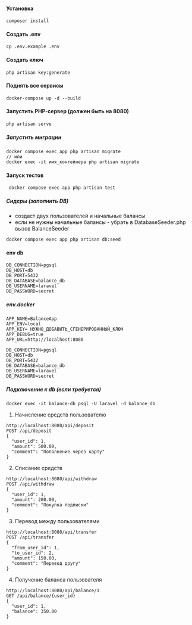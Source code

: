 #### Установка
```terminaloutput
composer install
```
#### Создать .env
```terminaloutput
cp .env.example .env
```
#### Создать ключ
```terminaloutput
php artisan key:generate
```
#### Поднять все сервисы
```terminaloutput
docker-compose up -d --build
```
#### Запустить PHP-сервер (должен быть на 8080)
```terminaloutput
php artisan serve
```

##### Запустить миграции
```terminaloutput
docker compose exec app php artisan migrate
// или 
docker exec -it имя_контейнера php artisan migrate
```

#### Запуск тестов
```terminaloutput
 docker compose exec app php artisan test
```

##### Сидеры (заполнить DB)
- создаст двух пользователей и начальные балансы
- если не нужны начальные балансы - убрать в DatabaseSeeder.php вызов BalanceSeeder
```terminaloutput
docker compose exec app php artisan db:seed
```

#### env db
```terminaloutput
DB_CONNECTION=pgsql
DB_HOST=db
DB_PORT=5432
DB_DATABASE=balance_db
DB_USERNAME=laravel
DB_PASSWORD=secret
```

##### env.docker
```terminaloutput
APP_NAME=BalanceApp
APP_ENV=local
APP_KEY= НУЖНО_ДОБАВИТЬ_СГЕНЕРИРОВАННЫЙ_КЛЮЧ
APP_DEBUG=true
APP_URL=http://localhost:8080

DB_CONNECTION=pgsql
DB_HOST=db
DB_PORT=5432
DB_DATABASE=balance_db
DB_USERNAME=laravel
DB_PASSWORD=secret
```

##### Подключение к db (если требуется)
```terminaloutput
docker exec -it balance-db psql -U laravel -d balance_db
```

1. Начисление средств пользователю
```
http://localhost:8080/api/deposit
POST /api/deposit
{
  "user_id": 1,
  "amount": 500.00,
  "comment": "Пополнение через карту"
}
```

2. Списание средств
```
http://localhost:8080/api/withdraw
POST /api/withdraw
{
  "user_id": 1,
  "amount": 200.00,
  "comment": "Покупка подписки"
}
```

3. Перевод между пользователями
```
http://localhost:8080/api/transfer
POST /api/transfer
{
  "from_user_id": 1,
  "to_user_id": 2,
  "amount": 150.00,
  "comment": "Перевод другу"
}
```

4. Получение баланса пользователя
```
http://localhost:8080/api/balance/1
GET /api/balance/{user_id}
{
  "user_id": 1,
  "balance": 350.00
}
```
